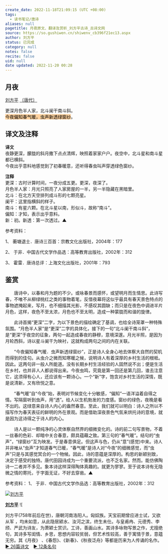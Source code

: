 ```yaml
---
create_date: 2022-11-18T21:09:15 (UTC +08:00)
tags:
  - 读书笔记/唐诗
aliases: null
pagetitle: 月夜原文、翻译及赏析_刘方平古诗_古诗文网
source: https://so.gushiwen.cn/shiwenv_cb396f21ec13.aspx
author: 刘方平
status: 已完成
category: null
notes: false
recite: false
uid: null
date updated: 2022-11-20 00:28
---
```


## 月夜

[刘方平](https://so.gushiwen.cn/authorv_f5cae6780ab2.aspx) [〔唐代〕](https://so.gushiwen.cn/shiwens/default.aspx?cstr=%e5%94%90%e4%bb%a3)

更深月色半人家，北斗阑干南斗斜。\
<mark style="background: #FFB86CA6;">今夜偏知春气暖，虫声新透绿窗纱</mark>。

## 译文及注释

**译文**\
夜静更深，朦胧的斜月撒下点点清辉，映照着家家户户。夜空中，北斗星和南斗星都已横斜。\
今夜出乎意料地感觉到了初春暖意，还听得春虫叫声穿透绿色窗纱。

**注释**\
更深：古时计算时间，一夜分成五更。更深，夜深了。\
月色半人家：月光只照亮了人家房屋的一半，另一半隐藏在黑暗里。\
北斗：在北方天空排列成斗形的七颗亮星。\
阑干：这里指横斜的样子。\
南斗：有星六颗。在北斗星以南，形似斗，故称“南斗”。\
偏知：才知，表示出乎意料。\
新：初。新透：第一次透过。▲

参考资料：

1、 蘅塘退士．唐诗三百首：宗教文化出版社，2004年：177

2、 于非．中国古代文学作品选：高等教育出版社，2002年：312

3、 霍雷．唐诗总评：上海文化出版社，2001年：793

## 鉴赏

　　唐诗中，以春和月为题的不少。或咏春景而感怀，或望明月而生情思。此诗写春，不唯不从柳绿桃红之类的事物着笔，反借夜幕将这似乎最具有春天景色特点的事物遮掩起来，写月，也不细描其光影，不感叹其圆缺；而只是在夜色中调进半片月色，这样，夜色不至太浓，月色也不至太明，造成一种蒙胧而和谐的旋律。

　　此诗首揭“更深”二字，为以下景色的描绘确定了基调，也给全诗笼罩一种特殊氛围。“月色半人家”是“更深”二字的具体化，接下的一句“北斗阑干南斗斜”，是“更深”于夜空的征象，两句一起造成春夜的静穆，意境深邃。月光半照，是因为月轮西斜，诗以星斗阑干为映衬，这就构成两句之间的内在关联。

　　“今夜偏知春气暖．虫声新透绿窗纱”，正是诗人全身心地去体察大自然的契机而得到的佳句。从虫介之微而知寒暖之候，说明诗人有着深厚的乡村生活的根柢。因此。这两句非一般人所能道。没有长期乡村生活经验的人固然说不出；便是生活在乡村，也并非人人都说得出来。今夜虫鸣，究竟是第一回还是第几回，谁去注意它，这须得有心人，还应该有一颗诗心。一个“新”字，饱含对乡村生活的深情，既是说清新，又有欣悦之意。

　　“春气暖”自“今夜”始，表明对节候变化十分敏感，“偏知”一语洋溢着自得之情。写隔窗听到虫声，用“透”。给人以生机勃发的力度感。窗纱的绿色，夜晚是看不出的。这绿意来自诗人内心的盎然春意。至此，我们就可以明白：诗人之所以不描写作为春天表征的鲜明的外在景观。而是借助深夜景色气氛来烘托诗的意境，就是因为这诗得之于诗人的内心。

　　诗人是以一颗纯净的心灵体察自然界的细微变化的。诗的前二句写景物，不着一丝春的色彩．却暗中关合春意，颇具蕴藉之致。第三句的“春气暖”。结句的“虫声”，“绿窗纱”互为映发。于是春意俱足。但这声与色，仍从“意”(感觉)中来。诗人并非唯从“虫声”才知道春气已暖，“春气暖”是诗人对“今夜”的细微感觉，而“虫声”只是与其感觉冥合的一个物候。因此，诗的意蕴是深厚的。构思的新颖别致，决定于感受的独特。唐代田园诗成为一个重要流派，也不乏名家。然而。能仿佛陶诗一二者并不多见。象本诗这样深得陶体真趣的。就更为寥寥。至于说本诗有无隐微之情的寄托，于字面无证，不好去穿凿。▲

参考资料：
1、 于非．中国古代文学作品选：高等教育出版社，2002年：312

[![刘方平](https://song.gushiwen.cn/authorImg/liufangping.jpg)](https://so.gushiwen.cn/authorv_f5cae6780ab2.aspx)

[**刘方平**](https://so.gushiwen.cn/authorv_f5cae6780ab2.aspx) ![

刘方平(758年前后在世)，唐朝河南洛阳人。匈奴族。天宝前期曾应进士试，又欲从军 ，均未如意，从此隐居颍水、汝河之滨，终生未仕。与皇甫冉、元德秀、李颀、严武为诗友，为萧颖士赏识。工诗，善画山水。其诗多咏物写景之作，尤擅绝句，其诗多写闺情、乡思，思想内容较贫弱，但艺术性较高，善于寓情于景，意蕴无穷。其《月夜》 、《春怨》、《新春》、《秋夜泛舟》等都是历来为人传诵的名作。[► 26篇诗文](https://so.gushiwen.cn/shiwens/default.aspx?astr=%e5%88%98%e6%96%b9%e5%b9%b3)　[► 12条名句](https://so.gushiwen.cn/mingjus/default.aspx?astr=%e5%88%98%e6%96%b9%e5%b9%b3)
